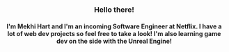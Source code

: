 
<h3 align="center">  Hello there! </h3>
<h4 align="center">I'm Mekhi Hart and I'm an incoming Software Engineer at Netflix. I have a lot of web dev projects so feel free to take a look! I'm also learning game dev on the side with the Unreal Engine!</h4>
